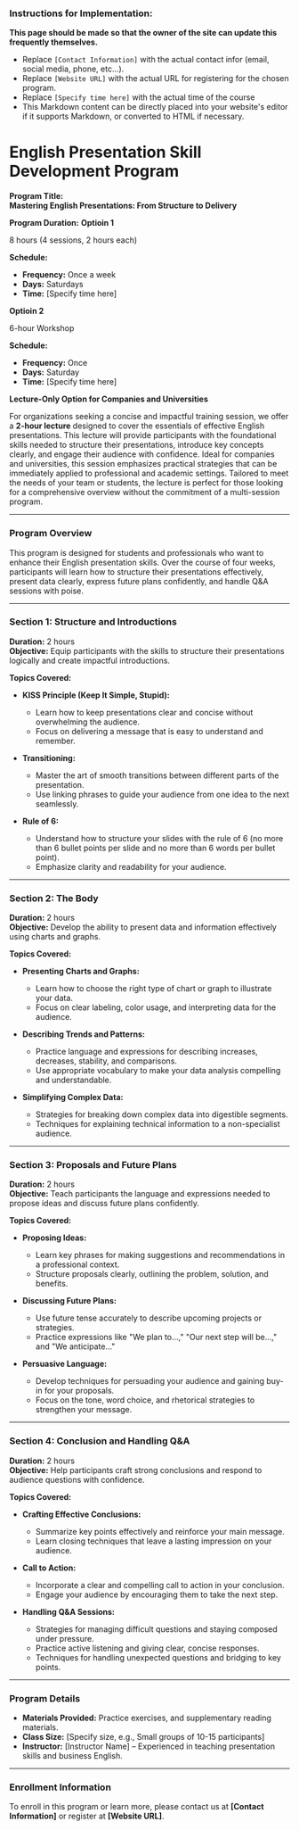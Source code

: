### **Instructions for Implementation:**

**This page should be made so that the owner of the site can update this frequently themselves.**

- Replace `[Contact Information]` with the actual contact infor (email, social media, phone, etc...).
- Replace `[Website URL]` with the actual URL for registering for the chosen program.
- Replace `[Specify time here]` with the actual time of the course
- This Markdown content can be directly placed into your website's editor if it supports Markdown, or converted to HTML if necessary.

# **English Presentation Skill Development Program**

**Program Title:**  
**Mastering English Presentations: From Structure to Delivery**

**Program Duration:** 
**Optioin 1**

8 hours (4 sessions, 2 hours each)

**Schedule:**  
- **Frequency:** Once a week  
- **Days:** Saturdays 
- **Time:** [Specify time here]

**Optioin 2**

6-hour Workshop

**Schedule:**  
- **Frequency:** Once  
- **Days:** Saturday
- **Time:** [Specify time here]

**Lecture-Only Option for Companies and Universities**

For organizations seeking a concise and impactful training session, we offer a **2-hour lecture** designed to cover the essentials of effective English presentations. This lecture will provide participants with the foundational skills needed to structure their presentations, introduce key concepts clearly, and engage their audience with confidence. Ideal for companies and universities, this session emphasizes practical strategies that can be immediately applied to professional and academic settings. Tailored to meet the needs of your team or students, the lecture is perfect for those looking for a comprehensive overview without the commitment of a multi-session program.

---

### **Program Overview**

This program is designed for students and professionals who want to enhance their English presentation skills. Over the course of four weeks, participants will learn how to structure their presentations effectively, present data clearly, express future plans confidently, and handle Q&A sessions with poise.

---

### **Section 1: Structure and Introductions**

**Duration:** 2 hours  
**Objective:** Equip participants with the skills to structure their presentations logically and create impactful introductions.

**Topics Covered:**

- **KISS Principle (Keep It Simple, Stupid):**  
  - Learn how to keep presentations clear and concise without overwhelming the audience.
  - Focus on delivering a message that is easy to understand and remember.

- **Transitioning:**  
  - Master the art of smooth transitions between different parts of the presentation.
  - Use linking phrases to guide your audience from one idea to the next seamlessly.

- **Rule of 6:**  
  - Understand how to structure your slides with the rule of 6 (no more than 6 bullet points per slide and no more than 6 words per bullet point).
  - Emphasize clarity and readability for your audience.

---

### **Section 2: The Body**

**Duration:** 2 hours  
**Objective:** Develop the ability to present data and information effectively using charts and graphs.

**Topics Covered:**

- **Presenting Charts and Graphs:**  
  - Learn how to choose the right type of chart or graph to illustrate your data.
  - Focus on clear labeling, color usage, and interpreting data for the audience.
  
- **Describing Trends and Patterns:**  
  - Practice language and expressions for describing increases, decreases, stability, and comparisons.
  - Use appropriate vocabulary to make your data analysis compelling and understandable.

- **Simplifying Complex Data:**  
  - Strategies for breaking down complex data into digestible segments.
  - Techniques for explaining technical information to a non-specialist audience.

---

### **Section 3: Proposals and Future Plans**

**Duration:** 2 hours  
**Objective:** Teach participants the language and expressions needed to propose ideas and discuss future plans confidently.

**Topics Covered:**

- **Proposing Ideas:**  
  - Learn key phrases for making suggestions and recommendations in a professional context.
  - Structure proposals clearly, outlining the problem, solution, and benefits.

- **Discussing Future Plans:**  
  - Use future tense accurately to describe upcoming projects or strategies.
  - Practice expressions like "We plan to...," "Our next step will be...," and "We anticipate..."

- **Persuasive Language:**  
  - Develop techniques for persuading your audience and gaining buy-in for your proposals.
  - Focus on the tone, word choice, and rhetorical strategies to strengthen your message.

---

### **Section 4: Conclusion and Handling Q&A**

**Duration:** 2 hours  
**Objective:** Help participants craft strong conclusions and respond to audience questions with confidence.

**Topics Covered:**

- **Crafting Effective Conclusions:**  
  - Summarize key points effectively and reinforce your main message.
  - Learn closing techniques that leave a lasting impression on your audience.

- **Call to Action:**  
  - Incorporate a clear and compelling call to action in your conclusion.
  - Engage your audience by encouraging them to take the next step.

- **Handling Q&A Sessions:**  
  - Strategies for managing difficult questions and staying composed under pressure.
  - Practice active listening and giving clear, concise responses.
  - Techniques for handling unexpected questions and bridging to key points.

---

### **Program Details**

- **Materials Provided:** Practice exercises, and supplementary reading materials.
- **Class Size:** [Specify size, e.g., Small groups of 10-15 participants]
- **Instructor:** [Instructor Name] – Experienced in teaching presentation skills and business English.

---

### **Enrollment Information**

To enroll in this program or learn more, please contact us at **[Contact Information]** or register at **[Website URL]**.

